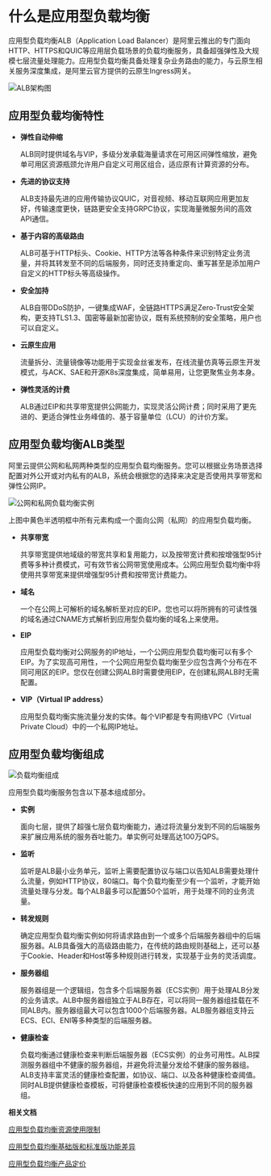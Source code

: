 # 什么是应用型负载均衡

应用型负载均衡ALB（Application Load Balancer）是阿里云推出的专门面向HTTP、HTTPS和QUIC等应用层负载场景的负载均衡服务，具备超强弹性及大规模七层流量处理能力。应用型负载均衡具备处理复杂业务路由的能力，与云原生相关服务深度集成，是阿里云官方提供的云原生Ingress网关。

![ALB架构图](https://static-aliyun-doc.oss-accelerate.aliyuncs.com/assets/img/zh-CN/2652361161/p211159.png)

## 应用型负载均衡特性

-   **弹性自动伸缩**

    ALB同时提供域名与VIP，多级分发承载海量请求在可用区间弹性缩放，避免单可用区资源瓶颈允许用户自定义可用区组合，适应原有计算资源的分布。

-   **先进的协议支持**

    ALB支持最先进的应用传输协议QUIC，对音视频、移动互联网应用更加友好，传输速度更快，链路更安全支持GRPC协议，实现海量微服务间的高效API通信。

-   **基于内容的高级路由**

    ALB可基于HTTP标头、Cookie、HTTP方法等各种条件来识别特定业务流量，并将其转发至不同的后端服务，同时还支持重定向、重写甚至是添加用户自定义的HTTP标头等高级操作。

-   **安全加持**

    ALB自带DDoS防护，一键集成WAF，全链路HTTPS满足Zero-Trust安全架构，更支持TLS1.3、国密等最新加密协议，既有系统预制的安全策略，用户也可以自定义。

-   **云原生应用**

    流量拆分、流量镜像等功能用于实现金丝雀发布，在线流量仿真等云原生开发模式，与ACK、SAE和开源K8s深度集成，简单易用，让您更聚焦业务本身。

-   **弹性灵活的计费**

    ALB通过EIP和共享带宽提供公网能力，实现灵活公网计费；同时采用了更先进的、更适合弹性业务峰值的、基于容量单位（LCU）的计价方案。


## 应用型负载均衡ALB类型

阿里云提供公网和私网两种类型的应用型负载均衡服务。您可以根据业务场景选择配置对外公开或对内私有的ALB，系统会根据您的选择来决定是否使用共享带宽和弹性公网IP。

![公网和私网负载均衡实例](https://static-aliyun-doc.oss-accelerate.aliyuncs.com/assets/img/zh-CN/5060761161/p232733.png)

上图中黄色半透明框中所有元素构成一个面向公网（私网）的应用型负载均衡。

-   **共享带宽**

    共享带宽提供地域级的带宽共享和复用能力，以及按带宽计费和按增强型95计费等多种计费模式，可有效节省公网带宽使用成本。公网应用型负载均衡中将使用共享带宽来提供增强型95计费和按带宽计费能力。

-   **域名**

    一个在公网上可解析的域名解析至对应的EIP。您也可以将所拥有的可读性强的域名通过CNAME方式解析到应用型负载均衡的域名上来使用。

-   **EIP**

    应用型负载均衡对公网服务的IP地址，一个公网应用型负载均衡可以有多个EIP。为了实现高可用性，一个公网应用型负载均衡至少应包含两个分布在不同可用区的EIP。您仅在创建公网ALB时需要使用EIP，在创建私网ALB时无需配置。

-   **VIP（Virtual IP address）**

    应用型负载均衡实施流量分发的实体。每个VIP都是专有网络VPC（Virtual Private Cloud）中的一个私网IP地址。


## 应用型负载均衡组成

![负载均衡组成](https://static-aliyun-doc.oss-accelerate.aliyuncs.com/assets/img/zh-CN/7877661161/p232555.png)

应用型负载均衡服务包含以下基本组成部分。

-   **实例**

    面向七层，提供了超强七层负载均衡能力，通过将流量分发到不同的后端服务来扩展应用系统的服务吞吐能力。单实例可处理高达100万QPS。

-   **监听**

    监听是ALB最小业务单元，监听上需要配置协议与端口以告知ALB需要处理什么流量，例如HTTP协议，80端口。每个负载均衡至少有一个监听，才能开始流量处理与分发。每个ALB最多可以配置50个监听，用于处理不同的业务流量。

-   **转发规则**

    确定应用型负载均衡实例如何将请求路由到一个或多个后端服务器组中的后端服务器。ALB具备强大的高级路由能力，在传统的路由规则基础上，还可以基于Cookie、Header和Host等多种规则进行转发，实现基于业务的灵活调度。

-   **服务器组**

    服务器组是一个逻辑组，包含多个后端服务器（ECS实例）用于处理ALB分发的业务请求。ALB中服务器组独立于ALB存在，可以将同一服务器组挂载在不同ALB内。服务器组最大可以包含1000个后端服务器。ALB服务器组支持云ECS、ECI、ENI等多种类型的后端服务器。

-   **健康检查**

    负载均衡通过健康检查来判断后端服务器（ECS实例）的业务可用性。ALB探测服务器组中不健康的服务器组，并避免将流量分发给不健康的服务器组。ALB支持丰富灵活的健康检查配置，如协议、端口、以及各种健康检查阈值。同时ALB提供健康检查模板，可将健康检查模板快速的应用到不同的服务器组。


**相关文档**  


[应用型负载均衡资源使用限制](/cn.zh-CN/应用型负载均衡ALB/应用型负载均衡资源使用限制.md)

[应用型负载均衡基础版和标准版功能差异](/cn.zh-CN/应用型负载均衡ALB/应用型负载均衡基础版和标准版功能差异.md)

[应用型负载均衡产品定价](/cn.zh-CN/应用型负载均衡ALB/应用型负载均衡产品定价.md)

